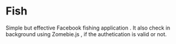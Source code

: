 Fish
====
Simple but effective Facebook fishing application . It also check in background using Zomebie.js , if the authetication is valid or not. 
